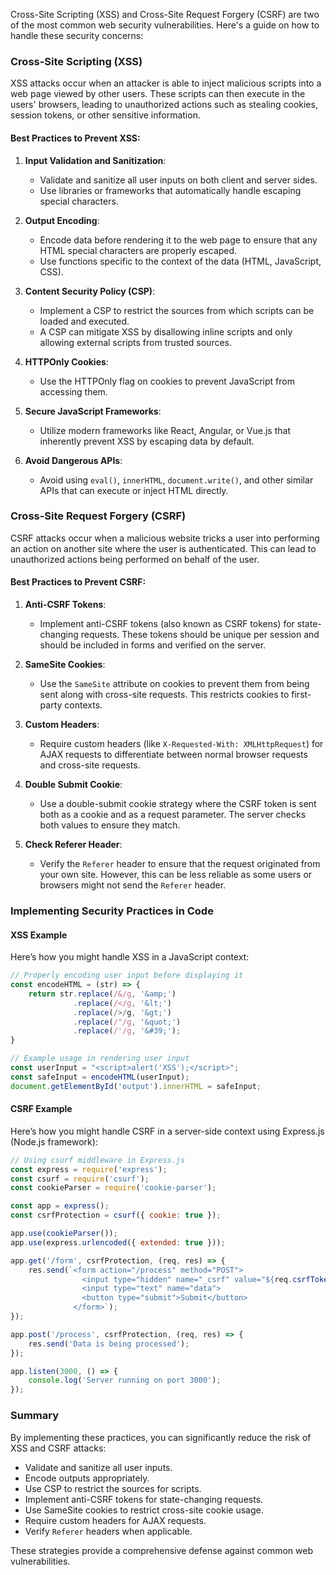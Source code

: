 Cross-Site Scripting (XSS) and Cross-Site Request Forgery (CSRF) are two of the most common web security vulnerabilities. Here's a guide on how to handle these security concerns:

### Cross-Site Scripting (XSS)

XSS attacks occur when an attacker is able to inject malicious scripts into a web page viewed by other users. These scripts can then execute in the users' browsers, leading to unauthorized actions such as stealing cookies, session tokens, or other sensitive information.

#### Best Practices to Prevent XSS:

1. **Input Validation and Sanitization**:
   - Validate and sanitize all user inputs on both client and server sides.
   - Use libraries or frameworks that automatically handle escaping special characters.

2. **Output Encoding**:
   - Encode data before rendering it to the web page to ensure that any HTML special characters are properly escaped.
   - Use functions specific to the context of the data (HTML, JavaScript, CSS).

3. **Content Security Policy (CSP)**:
   - Implement a CSP to restrict the sources from which scripts can be loaded and executed.
   - A CSP can mitigate XSS by disallowing inline scripts and only allowing external scripts from trusted sources.

4. **HTTPOnly Cookies**:
   - Use the HTTPOnly flag on cookies to prevent JavaScript from accessing them.

5. **Secure JavaScript Frameworks**:
   - Utilize modern frameworks like React, Angular, or Vue.js that inherently prevent XSS by escaping data by default.

6. **Avoid Dangerous APIs**:
   - Avoid using `eval()`, `innerHTML`, `document.write()`, and other similar APIs that can execute or inject HTML directly.

### Cross-Site Request Forgery (CSRF)

CSRF attacks occur when a malicious website tricks a user into performing an action on another site where the user is authenticated. This can lead to unauthorized actions being performed on behalf of the user.

#### Best Practices to Prevent CSRF:

1. **Anti-CSRF Tokens**:
   - Implement anti-CSRF tokens (also known as CSRF tokens) for state-changing requests. These tokens should be unique per session and should be included in forms and verified on the server.

2. **SameSite Cookies**:
   - Use the `SameSite` attribute on cookies to prevent them from being sent along with cross-site requests. This restricts cookies to first-party contexts.

3. **Custom Headers**:
   - Require custom headers (like `X-Requested-With: XMLHttpRequest`) for AJAX requests to differentiate between normal browser requests and cross-site requests.

4. **Double Submit Cookie**:
   - Use a double-submit cookie strategy where the CSRF token is sent both as a cookie and as a request parameter. The server checks both values to ensure they match.

5. **Check Referer Header**:
   - Verify the `Referer` header to ensure that the request originated from your own site. However, this can be less reliable as some users or browsers might not send the `Referer` header.

### Implementing Security Practices in Code

#### XSS Example

Here’s how you might handle XSS in a JavaScript context:

```javascript
// Properly encoding user input before displaying it
const encodeHTML = (str) => {
    return str.replace(/&/g, '&amp;')
              .replace(/</g, '&lt;')
              .replace(/>/g, '&gt;')
              .replace(/"/g, '&quot;')
              .replace(/'/g, '&#39;');
}

// Example usage in rendering user input
const userInput = "<script>alert('XSS');</script>";
const safeInput = encodeHTML(userInput);
document.getElementById('output').innerHTML = safeInput;
```

#### CSRF Example

Here’s how you might handle CSRF in a server-side context using Express.js (Node.js framework):

```javascript
// Using csurf middleware in Express.js
const express = require('express');
const csurf = require('csurf');
const cookieParser = require('cookie-parser');

const app = express();
const csrfProtection = csurf({ cookie: true });

app.use(cookieParser());
app.use(express.urlencoded({ extended: true }));

app.get('/form', csrfProtection, (req, res) => {
    res.send(`<form action="/process" method="POST">
                <input type="hidden" name="_csrf" value="${req.csrfToken()}">
                <input type="text" name="data">
                <button type="submit">Submit</button>
              </form>`);
});

app.post('/process', csrfProtection, (req, res) => {
    res.send('Data is being processed');
});

app.listen(3000, () => {
    console.log('Server running on port 3000');
});
```

### Summary

By implementing these practices, you can significantly reduce the risk of XSS and CSRF attacks:

- Validate and sanitize all user inputs.
- Encode outputs appropriately.
- Use CSP to restrict the sources for scripts.
- Implement anti-CSRF tokens for state-changing requests.
- Use SameSite cookies to restrict cross-site cookie usage.
- Require custom headers for AJAX requests.
- Verify `Referer` headers when applicable. 

These strategies provide a comprehensive defense against common web vulnerabilities.